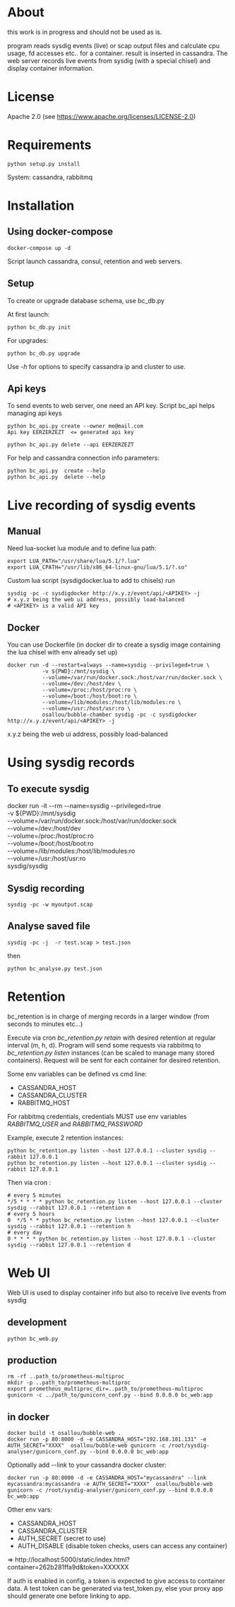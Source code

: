 # About

this work is in progress and should not be used as is.

program reads sysdig events (live) or scap output files and calculate cpu usage, fd accesses etc.. for a container.
result is inserted in cassandra.
The web server records live events from sysdig (with a special chisel) and display container information.

# License

Apache 2.0 (see https://www.apache.org/licenses/LICENSE-2.0)


# Requirements

    python setup.py install

System: cassandra, rabbitmq


# Installation

## Using docker-compose

    docker-compose up -d


Script launch cassandra, consul, retention and web servers.

## Setup

To create or upgrade database schema, use bc_db.py

At first launch:

    python bc_db.py init

For upgrades:

    python bc_db.py upgrade


Use *-h* for options to specify cassandra ip and cluster to use.


## Api keys

To send events to web server, one need an API key. Script bc_api helps managing api keys

    python bc_api.py create --owner me@mail.com
    Api key EERZERZEZT  <= generated api key

    python bc_api.py delete --api EERZERZEZT

For help and cassandra connection info parameters:

    python bc_api.py  create --help
    python bc_api.py  delete --help

# Live recording of sysdig events

## Manual

Need lua-socket lua module and to define lua path:

    export LUA_PATH="/usr/share/lua/5.1/?.lua"
    export LUA_CPATH="/usr/lib/x86_64-linux-gnu/lua/5.1/?.so"

Custom lua script (sysdigdocker.lua to add to chisels) run

    sysdig -pc -c sysdigdocker http://x.y.z/event/api/<APIKEY> -j
    # x.y.z being the web ui address, possibly load-balanced
    # <APIKEY> is a valid API key


## Docker

You can use Dockerfile (in docker dir to create a sysdig image containing the lua chisel with env already set up)

    docker run -d --restart=always --name=sysdig --privileged=true \
               -v ${PWD}:/mnt/sysdig \
               --volume=/var/run/docker.sock:/host/var/run/docker.sock \
               --volume=/dev:/host/dev \
               --volume=/proc:/host/proc:ro \
               --volume=/boot:/host/boot:ro \
               --volume=/lib/modules:/host/lib/modules:ro \
               --volume=/usr:/host/usr:ro \
               osallou/bubble-chamber sysdig -pc -c sysdigdocker http://x.y.z/event/api/<APIKEY> -j

x.y.z being the web ui address, possibly load-balanced


# Using sysdig records

## To execute sysdig

docker run -it --rm --name=sysdig --privileged=true \
           -v ${PWD}:/mnt/sysdig \
           --volume=/var/run/docker.sock:/host/var/run/docker.sock \
           --volume=/dev:/host/dev \
           --volume=/proc:/host/proc:ro \
           --volume=/boot:/host/boot:ro \
           --volume=/lib/modules:/host/lib/modules:ro \
           --volume=/usr:/host/usr:ro \
           sysdig/sysdig

## Sysdig recording

    sysdig -pc -w myoutput.scap



## Analyse saved file


    sysdig -pc -j  -r test.scap > test.json


then

    python bc_analyse.py test.json


# Retention

bc_retention is in charge of merging records in a larger window (from seconds to minutes etc...)

Execute via cron *bc_retention.py retain* with desired retention at regular interval (m, h, d). Program will send some requests via rabbitmq to *bc_retention.py listen* instances (can be scaled to manage many stored containers). Request will be sent for each container for desired retention.

Some env variables can be defined vs cmd line:

 * CASSANDRA_HOST
 * CASSANDRA_CLUSTER
 * RABBITMQ_HOST

 For rabbitmq credentials, credentials MUST use env variables *RABBITMQ_USER* and *RABBITMQ_PASSWORD*

Example, execute 2 retention instances:

    python bc_retention.py listen --host 127.0.0.1 --cluster sysdig --rabbit 127.0.0.1
    python bc_retention.py listen --host 127.0.0.1 --cluster sysdig --rabbit 127.0.0.1

Then via cron :

    # every 5 minutes
    */5 * * * * python bc_retention.py listen --host 127.0.0.1 --cluster sysdig --rabbit 127.0.0.1 --retention m
    # every 5 hours
    0  */5 * * python bc_retention.py listen --host 127.0.0.1 --cluster sysdig --rabbit 127.0.0.1 --retention h
    # every day
    0 * * * * python bc_retention.py listen --host 127.0.0.1 --cluster sysdig --rabbit 127.0.0.1 --retention d

# Web UI

Web UI is used to display container info but also to receive live events from sysdig

## development

    python bc_web.py

## production

    rm -rf ..path_to/prometheus-multiproc
    mkdir -p ..path_to/prometheus-multiproc
    export prometheus_multiproc_dir=..path_to/prometheus-multiproc
    gunicorn -c ../path_to/gunicorn_conf.py --bind 0.0.0.0 bc_web:app

## in docker

    docker build -t osallou/bubble-web .
    docker run -p 80:8000 -d -e CASSANDRA_HOST="192.168.101.131" -e AUTH_SECRET="XXXX"  osallou/bubble-web gunicorn -c /root/sysdig-analyser/gunicorn_conf.py --bind 0.0.0.0 bc_web:app

Optionally add --link to your cassandra docker cluster:

    docker run -p 80:8000 -d -e CASSANDRA_HOST="mycassandra" --link mycassandra:mycassandra -e AUTH_SECRET="XXXX"  osallou/bubble-web gunicorn -c /root/sysdig-analyser/gunicorn_conf.py --bind 0.0.0.0 bc_web:app

Other env vars:

 * CASSANDRA_HOST
 * CASSANDRA_CLUSTER
 * AUTH_SECRET (secret to use)
 * AUTH_DISABLE (disable token checks, users can access any container)

=> http://localhost:5000/static/index.html?container=262b281ffa9d&token=XXXXXX

If auth is enabled in config, a token is expected to give access to container data.
A test token can be generated via test_token.py, else your proxy app should generate one before linking to app.
